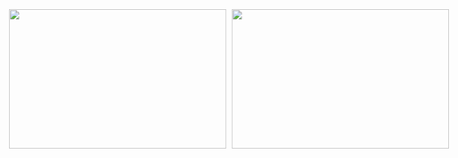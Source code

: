 <div align="center" style="display: flex; justify-content: center; gap: 10px; flex-wrap: nowrap;">
  <img height="250" width="390" src="https://github-readme-stats.vercel.app/api?username=Wonderfulhowl&show_icons=true&include_all_commits=true&theme=dark&hide_border=true" />
  <img height="250" width="390" src="https://github-readme-stats.vercel.app/api/top-langs/?username=Wonderfulhowl&layout=compact&theme=dark&hide_border=true" />
</div>